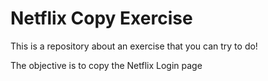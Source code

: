 # Netflix Copy Exercise

This is a repository about an exercise that you can try to do!

The objective is to copy the Netflix Login page
